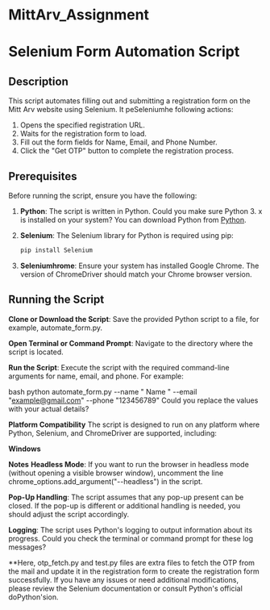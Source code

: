 # MittArv_Assignment

# Selenium Form Automation Script

## Description

This script automates filling out and submitting a registration form on the Mitt Arv website using Selenium. It peSeleniumhe following actions:
1. Opens the specified registration URL.
2. Waits for the registration form to load.
3. Fill out the form fields for Name, Email, and Phone Number.
4. Click the "Get OTP" button to complete the registration process.

## Prerequisites

Before running the script, ensure you have the following:

1. **Python**: The script is written in Python. Could you make sure Python 3. x is installed on your system? You can download Python from [Python](https://www.python.org/downloads/).

2. **Selenium**: The Selenium library for Python is required using pip:

   ```bash
   pip install Selenium

3. **Seleniumhrome**: Ensure your system has installed Google Chrome. The version of ChromeDriver should match your Chrome browser version.

## Running the Script
**Clone or Download the Script**: Save the provided Python script to a file, for example, automate_form.py.

**Open Terminal or Command Prompt**: Navigate to the directory where the script is located.

**Run the Script**: Execute the script with the required command-line arguments for name, email, and phone. For example:

bash
python automate_form.py --name " Name " --email "example@gmail.com" --phone "123456789"
Could you replace the values with your actual details?

**Platform Compatibility**
The script is designed to run on any platform where Python, Selenium, and ChromeDriver are supported, including:

**Windows**

**Notes**
**Headless Mode**: If you want to run the browser in headless mode (without opening a visible browser window), uncomment the line chrome_options.add_argument("--headless") in the script.

**Pop-Up Handling**: The script assumes that any pop-up present can be closed. If the pop-up is different or additional handling is needed, you should adjust the script accordingly.

**Logging**: The script uses Python's logging to output information about its progress. Could you check the terminal or command prompt for these log messages?

**Here, otp_fetch.py and test.py files are extra files to fetch the OTP from the mail and update it in the registration form to create the registration form successfully.
If you have any issues or need additional modifications, please review the Selenium documentation or consult Python's official doPython'sion.
